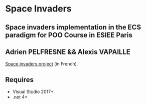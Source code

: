 # Space Invaders
## Space invaders implementation in the ECS paradigm for POO Course in ESIEE Paris 
## Adrien PELFRESNE && Alexis VAPAILLE

[Space invaders project](https://perso.esiee.fr/~perretb/I3FM/POO1/projet/) (in French).

## Requires 

- Visual Studio 2017+
- .net 4+

